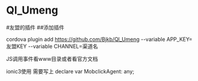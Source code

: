 # Ql_Umeng
#友盟的插件
##添加插件

cordova plugin add https://github.com/Bjkb/Ql_Umeng --variable APP_KEY=友盟KEY --variable CHANNEL=渠道名

JS调用事件看www目录或者看官方文档

ionic3使用  需要写上 declare var MobclickAgent: any;

